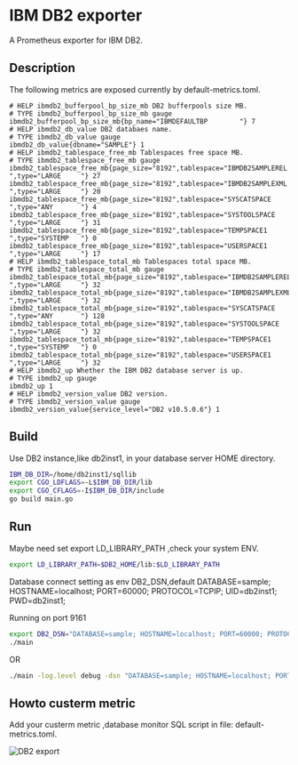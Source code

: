 # IBM DB2 exporter

A Prometheus exporter for IBM DB2.

## Description

The following metrics are exposed currently by default-metrics.toml.

    # HELP ibmdb2_bufferpool_bp_size_mb DB2 bufferpools size MB.
    # TYPE ibmdb2_bufferpool_bp_size_mb gauge
    ibmdb2_bufferpool_bp_size_mb{bp_name="IBMDEFAULTBP        "} 7
    # HELP ibmdb2_db_value DB2 databaes name.
    # TYPE ibmdb2_db_value gauge
    ibmdb2_db_value{dbname="SAMPLE"} 1
    # HELP ibmdb2_tablespace_free_mb Tablespaces free space MB.
    # TYPE ibmdb2_tablespace_free_mb gauge
    ibmdb2_tablespace_free_mb{page_size="8192",tablespace="IBMDB2SAMPLEREL     ",type="LARGE     "} 27
    ibmdb2_tablespace_free_mb{page_size="8192",tablespace="IBMDB2SAMPLEXML     ",type="LARGE     "} 20
    ibmdb2_tablespace_free_mb{page_size="8192",tablespace="SYSCATSPACE         ",type="ANY       "} 4
    ibmdb2_tablespace_free_mb{page_size="8192",tablespace="SYSTOOLSPACE        ",type="LARGE     "} 31
    ibmdb2_tablespace_free_mb{page_size="8192",tablespace="TEMPSPACE1          ",type="SYSTEMP   "} 0
    ibmdb2_tablespace_free_mb{page_size="8192",tablespace="USERSPACE1          ",type="LARGE     "} 17
    # HELP ibmdb2_tablespace_total_mb Tablespaces total space MB.
    # TYPE ibmdb2_tablespace_total_mb gauge
    ibmdb2_tablespace_total_mb{page_size="8192",tablespace="IBMDB2SAMPLEREL     ",type="LARGE     "} 32
    ibmdb2_tablespace_total_mb{page_size="8192",tablespace="IBMDB2SAMPLEXML     ",type="LARGE     "} 32
    ibmdb2_tablespace_total_mb{page_size="8192",tablespace="SYSCATSPACE         ",type="ANY       "} 128
    ibmdb2_tablespace_total_mb{page_size="8192",tablespace="SYSTOOLSPACE        ",type="LARGE     "} 32
    ibmdb2_tablespace_total_mb{page_size="8192",tablespace="TEMPSPACE1          ",type="SYSTEMP   "} 0
    ibmdb2_tablespace_total_mb{page_size="8192",tablespace="USERSPACE1          ",type="LARGE     "} 32
    # HELP ibmdb2_up Whether the IBM DB2 database server is up.
    # TYPE ibmdb2_up gauge
    ibmdb2_up 1
    # HELP ibmdb2_version_value DB2 version.
    # TYPE ibmdb2_version_value gauge
    ibmdb2_version_value{service_level="DB2 v10.5.0.6"} 1

## Build

Use DB2 instance,like db2inst1, in your database server HOME directory.

```bash
IBM_DB_DIR=/home/db2inst1/sqllib
export CGO_LDFLAGS=-L$IBM_DB_DIR/lib
export CGO_CFLAGS=-I$IBM_DB_DIR/include
go build main.go
```

## Run

Maybe need set export LD_LIBRARY_PATH ,check your system ENV.

```bash
export LD_LIBRARY_PATH=$DB2_HOME/lib:$LD_LIBRARY_PATH
```

Database connect setting as env DB2_DSN,default DATABASE=sample; HOSTNAME=localhost; PORT=60000; PROTOCOL=TCPIP; UID=db2inst1; PWD=db2inst1;

Running on port 9161

```bash
export DB2_DSN="DATABASE=sample; HOSTNAME=localhost; PORT=60000; PROTOCOL=TCPIP; UID=db2inst1; PWD=db2inst1;"
./main
```
OR

```bash
./main -log.level debug -dsn "DATABASE=sample; HOSTNAME=localhost; PORT=60000; PROTOCOL=TCPIP; UID=db2inst1; PWD=db2inst1;"
```

## Howto custerm metric

Add your custerm metric ,database monitor SQL script in file: default-metrics.toml.

![DB2 export](https://github.com/glinuz/ibmdb2_exporter/blob/master/ibmdb2.png)
